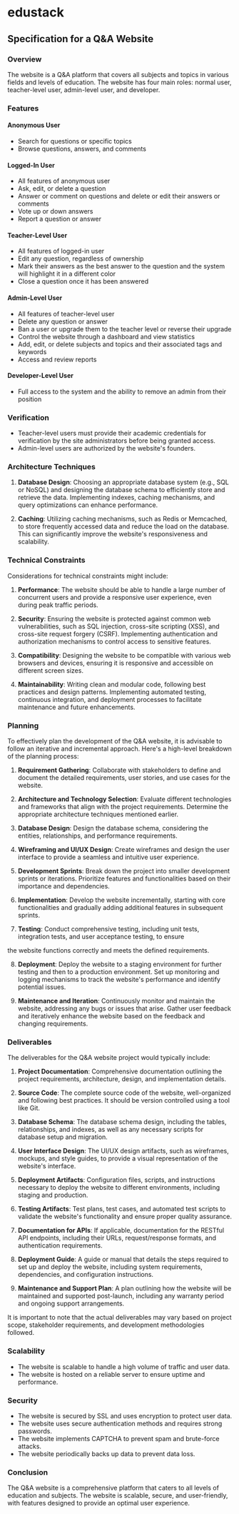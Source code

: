 # edustack

 ## Specification for a Q&A Website

### Overview

The website is a Q&A platform that covers all subjects and topics in various fields and levels of education. The website has four main roles: normal user, teacher-level user, admin-level user, and developer.

### Features

#### Anonymous User

- Search for questions or specific topics
- Browse questions, answers, and comments

#### Logged-In User

- All features of anonymous user
- Ask, edit, or delete a question
- Answer or comment on questions and delete or edit their answers or comments
- Vote up or down answers
- Report a question or answer

#### Teacher-Level User

- All features of logged-in user
- Edit any question, regardless of ownership
- Mark their answers as the best answer to the question and the system will highlight it in a different color
- Close a question once it has been answered

#### Admin-Level User

- All features of teacher-level user
- Delete any question or answer
- Ban a user or upgrade them to the teacher level or reverse their upgrade
- Control the website through a dashboard and view statistics
- Add, edit, or delete subjects and topics and their associated tags and keywords
- Access and review reports

#### Developer-Level User

- Full access to the system and the ability to remove an admin from their position

### Verification

- Teacher-level users must provide their academic credentials for verification by the site administrators before being granted access.
- Admin-level users are authorized by the website's founders.

### Architecture Techniques

1. **Database Design**: Choosing an appropriate database system (e.g., SQL or NoSQL) and designing the database schema to efficiently store and retrieve the data. Implementing indexes, caching mechanisms, and query optimizations can enhance performance.

2. **Caching**: Utilizing caching mechanisms, such as Redis or Memcached, to store frequently accessed data and reduce the load on the database. This can significantly improve the website's responsiveness and scalability.

### Technical Constraints

Considerations for technical constraints might include:

1. **Performance**: The website should be able to handle a large number of concurrent users and provide a responsive user experience, even during peak traffic periods.

2. **Security**: Ensuring the website is protected against common web vulnerabilities, such as SQL injection, cross-site scripting (XSS), and cross-site request forgery (CSRF). Implementing authentication and authorization mechanisms to control access to sensitive features.

3. **Compatibility**: Designing the website to be compatible with various web browsers and devices, ensuring it is responsive and accessible on different screen sizes.

4. **Maintainability**: Writing clean and modular code, following best practices and design patterns. Implementing automated testing, continuous integration, and deployment processes to facilitate maintenance and future enhancements.

### Planning

To effectively plan the development of the Q&A website, it is advisable to follow an iterative and incremental approach. Here's a high-level breakdown of the planning process:

1. **Requirement Gathering**: Collaborate with stakeholders to define and document the detailed requirements, user stories, and use cases for the website.

2. **Architecture and Technology Selection**: Evaluate different technologies and frameworks that align with the project requirements. Determine the appropriate architecture techniques mentioned earlier.

3. **Database Design**: Design the database schema, considering the entities, relationships, and performance requirements.

4. **Wireframing and UI/UX Design**: Create wireframes and design the user interface to provide a seamless and intuitive user experience.

5. **Development Sprints**: Break down the project into smaller development sprints or iterations. Prioritize features and functionalities based on their importance and dependencies.

6. **Implementation**: Develop the website incrementally, starting with core functionalities and gradually adding additional features in subsequent sprints.

7. **Testing**: Conduct comprehensive testing, including unit tests, integration tests, and user acceptance testing, to ensure

 the website functions correctly and meets the defined requirements.

8. **Deployment**: Deploy the website to a staging environment for further testing and then to a production environment. Set up monitoring and logging mechanisms to track the website's performance and identify potential issues.

9. **Maintenance and Iteration**: Continuously monitor and maintain the website, addressing any bugs or issues that arise. Gather user feedback and iteratively enhance the website based on the feedback and changing requirements.

### Deliverables

The deliverables for the Q&A website project would typically include:

1. **Project Documentation**: Comprehensive documentation outlining the project requirements, architecture, design, and implementation details.

2. **Source Code**: The complete source code of the website, well-organized and following best practices. It should be version controlled using a tool like Git.

3. **Database Schema**: The database schema design, including the tables, relationships, and indexes, as well as any necessary scripts for database setup and migration.

4. **User Interface Design**: The UI/UX design artifacts, such as wireframes, mockups, and style guides, to provide a visual representation of the website's interface.

5. **Deployment Artifacts**: Configuration files, scripts, and instructions necessary to deploy the website to different environments, including staging and production.

6. **Testing Artifacts**: Test plans, test cases, and automated test scripts to validate the website's functionality and ensure proper quality assurance.

7. **Documentation for APIs**: If applicable, documentation for the RESTful API endpoints, including their URLs, request/response formats, and authentication requirements.

8. **Deployment Guide**: A guide or manual that details the steps required to set up and deploy the website, including system requirements, dependencies, and configuration instructions.

9. **Maintenance and Support Plan**: A plan outlining how the website will be maintained and supported post-launch, including any warranty period and ongoing support arrangements.

It is important to note that the actual deliverables may vary based on project scope, stakeholder requirements, and development methodologies followed.

### Scalability

- The website is scalable to handle a high volume of traffic and user data.
- The website is hosted on a reliable server to ensure uptime and performance.

### Security

- The website is secured by SSL and uses encryption to protect user data.
- The website uses secure authentication methods and requires strong passwords.
- The website implements CAPTCHA to prevent spam and brute-force attacks.
- The website periodically backs up data to prevent data loss.

### Conclusion

The Q&A website is a comprehensive platform that caters to all levels of education and subjects. The website is scalable, secure, and user-friendly, with features designed to provide an optimal user experience.          


 
